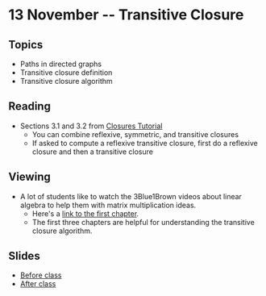 # 13 November -- Transitive Closure

## Topics

- Paths in directed graphs
- Transitive closure definition
- Transitive closure algorithm

## Reading

- Sections 3.1 and 3.2 from <a href= "CS_236__Transitive_Closures_hehe.pdf"> Closures Tutorial</a>
  - You can combine reflexive, symmetric, and transitive closures
  - If asked to compute a reflexive transitive closure, first do a reflexive closure and then a transitive closure

## Viewing

- A lot of students like to watch the 3Blue1Brown videos about linear algebra to help them with matrix multiplication ideas.
  - Here's a <a href="https://www.youtube.com/watch?v=fNk_zzaMoSs"> link to the first chapter</a>.
  - The first three chapters are helpful for understanding the transitive closure algorithm.

## Slides

- <a href="TransitiveClosure_Fall_2023.pptx"> Before class </a>
- <a href="TransitiveClosure_Fall_2023_after_class.pptx"> After class </a>